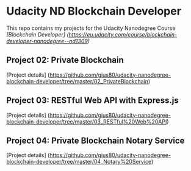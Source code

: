 # Udacity ND Blockchain Developer

This repo contains my projects for the Udacity Nanodegree Course *[Blockchain Developer] (https://eu.udacity.com/course/blockchain-developer-nanodegree--nd1309)*

## Project 02: Private Blockchain
[Project details] (https://github.com/gius80/udacity-nanodegree-blockchain-developer/tree/master/02_PrivateBlockchain)

## Project 03: RESTful Web API with Express.js
[Project details] (https://github.com/gius80/udacity-nanodegree-blockchain-developer/tree/master/03_RESTful%20Web%20API)

## Project 04: Private Blockchain Notary Service
[Project details] (https://github.com/gius80/udacity-nanodegree-blockchain-developer/tree/master/04_Notary%20Service)
